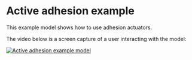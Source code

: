 # Active adhesion example

This example model shows how to use adhesion actuators.

The video below is a screen capture of a user interacting with the model:


[![Active adhesion example model](https://img.youtube.com/vi/BcHZ5BFeTmU/0.jpg)](https://www.youtube.com/watch?v=BcHZ5BFeTmU)

